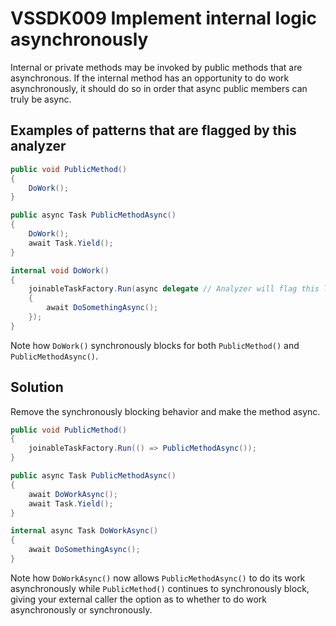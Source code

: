 # VSSDK009 Implement internal logic asynchronously

Internal or private methods may be invoked by public methods that are asynchronous.
If the internal method has an opportunity to do work asynchronously, it should do so
in order that async public members can truly be async.  

## Examples of patterns that are flagged by this analyzer

```csharp
public void PublicMethod()
{
    DoWork();
}

public async Task PublicMethodAsync()
{
    DoWork();
    await Task.Yield();
}

internal void DoWork()
{
    joinableTaskFactory.Run(async delegate // Analyzer will flag this line
    {
        await DoSomethingAsync();
    });
}
```

Note how `DoWork()` synchronously blocks for both `PublicMethod()` and `PublicMethodAsync()`.

## Solution

Remove the synchronously blocking behavior and make the method async.

```csharp
public void PublicMethod()
{
    joinableTaskFactory.Run(() => PublicMethodAsync());
}

public async Task PublicMethodAsync()
{
    await DoWorkAsync();
    await Task.Yield();
}

internal async Task DoWorkAsync()
{
    await DoSomethingAsync();
}
```

Note how `DoWorkAsync()` now allows `PublicMethodAsync()` to do its work asynchronously
while `PublicMethod()` continues to synchronously block, giving your external caller the option
as to whether to do work asynchronously or synchronously. 

